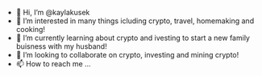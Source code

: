 - 👋 Hi, I’m @kaylakusek
- 👀 I’m interested in many things icluding crypto, travel, homemaking and cooking!
- 🌱 I’m currently learning about crypto and ivesting to start a new family buisness with my husband!
- 💞️ I’m looking to collaborate on crypto, investing and mining crypto!
- 📫 How to reach me ...

<!---
kaylakusek/kaylakusek is a ✨ special ✨ repository because its `README.md` (this file) appears on your GitHub profile.
You can click the Preview link to take a look at your changes.
--->
